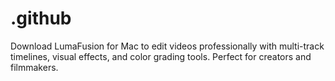 # .github
Download LumaFusion for Mac to edit videos professionally with multi-track timelines, visual effects, and color grading tools. Perfect for creators and filmmakers.
